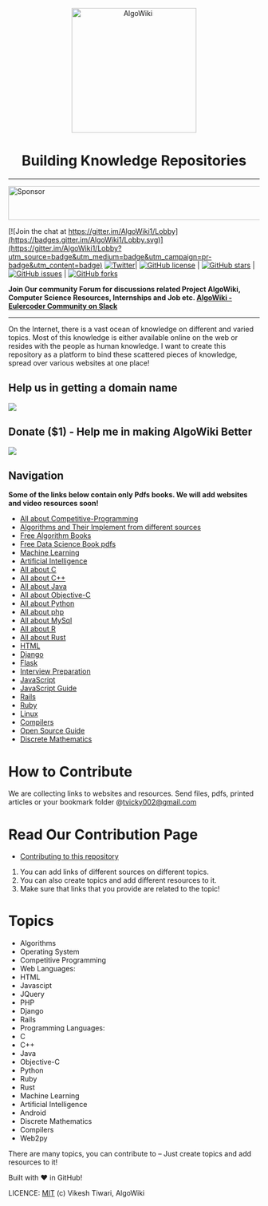 
<p align="center">
	<img src="AlgoWiki_logo.png" align="center" height="250px" width="250px" alt="AlgoWiki"/>
</p>


<h1 align="center">Building Knowledge Repositories</h1>

---
<a target='_blank' rel='nofollow' href='https://app.codesponsor.io/link/p9HijS4T3i4dif3TiynvGHf1/vicky002/AlgoWiki'>
  <img alt='Sponsor' width='888' height='68' src='https://app.codesponsor.io/embed/p9HijS4T3i4dif3TiynvGHf1/vicky002/AlgoWiki.svg' />
</a>

[![Join the chat at https://gitter.im/AlgoWiki1/Lobby](https://badges.gitter.im/AlgoWiki1/Lobby.svg)](https://gitter.im/AlgoWiki1/Lobby?utm_source=badge&utm_medium=badge&utm_campaign=pr-badge&utm_content=badge)
[![Twitter](https://img.shields.io/twitter/url/https/github.com/vicky002/AlgoWiki.svg?style=social)](https://twitter.com/intent/tweet?text=Wow,%20Check%20AlgoWiki%20-%20CS%20all%20resources%20at%20one%20place!%20by%20@vikesh002%20on%20Github:&url=https://github.com/vicky002/AlgoWiki/)| [![GitHub license](https://img.shields.io/badge/license-MIT-blue.svg)](LICENSE)  | [![GitHub stars](https://img.shields.io/github/stars/vicky002/AlgoWiki.svg)](https://github.com/vicky002/AlgoWiki/stargazers) | [![GitHub issues](https://img.shields.io/github/issues/vicky002/AlgoWiki.svg)](https://github.com/vicky002/AlgoWiki/issues) | [![GitHub forks](https://img.shields.io/github/forks/vicky002/AlgoWiki.svg)](https://github.com/vicky002/AlgoWiki/network) 

**Join Our community Forum for discussions related Project AlgoWiki, Computer Science Resources, Internships and Job etc. [AlgoWiki - Eulercoder Community on Slack](https://publicslack.com/slacks/eulercodercommunity/invites/new)**

---

On the Internet, there is a vast ocean of knowledge on different and varied topics. Most of this knowledge is either available online on the web or resides with the people as human knowledge. I want to create this repository as a platform to bind these scattered pieces of knowledge, spread over various websites at one place! 

## Help us in getting a domain name

[<img src="https://opencollective.com/public/images/become_sponsor.svg">](https://opencollective.com/algowiki/events/help-us-in-buying-a-domain-name-9586ev)

## Donate ($1) - Help me in making AlgoWiki Better
[<img src="https://www.paypalobjects.com/webstatic/mktg/logo/AM_mc_vs_dc_ae.jpg">](https://www.paypal.me/vikeshtiwari/1)


## Navigation

**Some of the links below contain only Pdfs books. We will add websites and video resources soon!**

* [All about Competitive-Programming](Competitive-Programming/Competitive-Programming.md)
* [Algorithms and Their Implement from different sources](Algorithms/Sources.md)
* [Free Algorithm Books](Free-Books/Algorithms-Data_Structures.md)
* [Free Data Science Book pdfs](Free-Books/Data%20Science.md)
* [Machine Learning](Machine-Learning/Sources.md)
* [Artificial Intelligence](Artifical_Intelligence/resources.md)
* [All about C](C/sources.md)
* [All about C++](C_plus_plus/resources.md)
* [All about Java](java/Java_Resources.md)
* [All about Objective-C](Objective_C/sources.md)
* [All about Python](python/resources.md)
* [All about php](PHP/php_resources.md)
* [All about MySql](MySql/mysql_resources.md)
* [All about R](R/resources.md)
* [All about Rust](Rust/rust_resources.md)
* [HTML](HTML_CSS/html_resources.md)
* [Django](Django/resources.md)
* [Flask](Flask/flask_resources.md)
* [Interview Preparation](Interviews/resources.md)
* [JavaScript](JAVASCRIPT/resources.md)
* [JavaScript Guide](https://github.com/airbnb/javascript/blob/master/README.md)
* [Rails](Rails/rails_resources.md)
* [Ruby](Ruby/ruby_resources.md)
* [Linux](Linux)
* [Compilers](Compilers/resources.md)
* [Open Source Guide](https://opensource.guide/)
* [Discrete Mathematics](https://github.com/vicky002/AlgoWiki/blob/gh-pages/Discrete%20Mathematics/discrete-math.md)

How to Contribute
==================
We are collecting links to websites and resources. Send files, pdfs, printed articles or your bookmark folder @tvicky002@gmail.com 

Read Our Contribution Page
=======================
* [Contributing to this repository](https://github.com/vicky002/Wiki_Knowledge/wiki/Contribution)
1. You can add links of different sources on different topics.
2. You can also create topics and add different resources to it.
3. Make sure that links that you provide are related to the topic!

Topics
======
- Algorithms
- Operating System
- Competitive Programming
- Web Languages:
 -  HTML
 -  Javascipt
 -  JQuery
 -  PHP 
 -  Django
 -  Rails
- Programming Languages:
 - C
 - C++
 - Java
 - Objective-C
 - Python
 - Ruby
 - Rust
- Machine Learning
- Artificial Intelligence
- Android
- Discrete Mathematics
- Compilers
- Web2py


There are many topics, you can contribute to – Just create topics and add resources to it!

Built with :heart: in GitHub! 

LICENCE: [MIT](LICENSE) (c) Vikesh Tiwari, AlgoWiki
